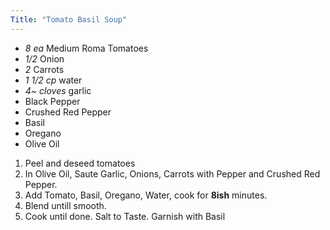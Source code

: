 ```yaml
---
Title: "Tomato Basil Soup"
---
```


<!--more-->

 - *8 ea* Medium Roma Tomatoes
 - *1/2* Onion
 - *2* Carrots
 - *1 1/2 cp* water
 - *4~ cloves* garlic
 - Black Pepper
 - Crushed Red Pepper
 - Basil
 - Oregano
 - Olive Oil

1. Peel and deseed tomatoes
2. In Olive Oil, Saute Garlic, Onions, Carrots with Pepper and Crushed Red Pepper.
3. Add Tomato, Basil, Oregano, Water, cook for **8ish** minutes.
4. Blend untill smooth.
5. Cook until done. Salt to Taste. Garnish with Basil
